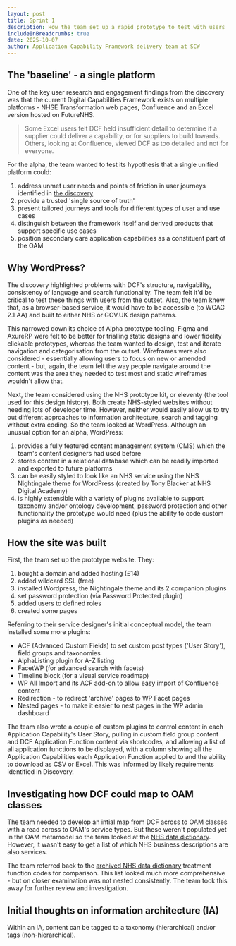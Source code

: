 ```yaml
---
layout: post
title: Sprint 1
description: How the team set up a rapid prototype to test with users
includeInBreadcrumbs: true
date: 2025-10-07
author: Application Capability Framework delivery team at SCW
---
```


## The 'baseline' - a single platform

One of the key user research and engagement findings from the discovery was that the current Digital Capabilities Framework exists on multiple platforms - NHSE Transformation web pages, Confluence and an Excel version hosted on FutureNHS.

> Some Excel users felt DCF held insufficient detail to determine if a supplier could deliver a capability, or for suppliers to build towards. Others, looking at Confluence, viewed DCF as too detailed and not for everyone. 

For the alpha, the team wanted to test its hypothesis that a single unified platform could:

1. address unmet user needs and points of friction in user journeys identified in [the discovery](/discovery/)
2. provide a trusted 'single source of truth'
3. present tailored journeys and tools for different types of user and use cases
4. distinguish between the framework itself and derived products that support specific use cases
5. position secondary care application capabilities as a constituent part of the OAM

## Why WordPress?

The discovery highlighted problems with DCF's structure, navigability, consistency of language and search functionality. The team felt it'd be critical to test these things with users from the outset. Also, the team knew that, as a browser-based service, it would have to be accessible (to WCAG 2.1 AA) and built to either NHS or GOV.UK design patterns. 

This narrowed down its choice of Alpha prototype tooling. Figma and AxureRP were felt to be better for trialling static designs and lower fidelity clickable prototypes, whereas the team wanted to design, test and iterate navigation and categorisation from the outset. Wireframes were also considered - essentially allowing users to focus on new or amended content - but, again, the team felt the way people navigate around the content was the area they needed to test most and static wireframes wouldn't allow that.

Next, the team considered using the NHS prototype kit, or eleventy (the tool used for this design history). Both create NHS-styled websites without needing lots of developer time. However, neither would easily allow us to try out different approaches to information architecture, search and tagging without extra coding. So the team looked at WordPress. Although an unusual option for an alpha, WordPress:

1. provides a fully featured content management system (CMS) which the team's content designers had used before
2. stores content in a relational database which can be readily imported and exported to future platforms
3. can be easily styled to look like an NHS service using the NHS Nightingale theme for WordPress (created by Tony Blacker at NHS Digital Academy)
4. is highly extensible with a variety of plugins available to support taxonomy and/or ontology development, password protection and other functionality the prototype would need (plus the ability to code custom plugins as needed)

## How the site was built

First, the team set up the prototype website. They:

1. bought a domain and added hosting (£14)
2. added wildcard SSL (free)
3. installed Wordpress, the Nightingale theme and its 2 companion plugins
4. set password protection (via Password Protected plugin)
5. added users to defined roles
6. created some pages

Referring to their service designer's initial conceptual model, the team installed some more plugins:

* ACF (Advanced Custom Fields) to set custom post types ('User Story'), field groups and taxonomies
* AlphaListing plugin for A-Z listing
* FacetWP (for advanced search with facets)
* Timeline block (for a visual service roadmap)
* WP All Import and its ACF add-on to allow easy import of Confluence content
* Redirection - to redirect 'archive' pages to WP Facet pages
* Nested pages - to make it easier to nest pages in the WP admin dashboard

The team also wrote a couple of custom plugins to control content in each Application Capability's User Story, pulling in custom field group content and DCF Application Function content via shortcodes, and allowing a list of all application functions to be displayed, with a column showing all the Application Capabilities each Application Function applied to and the ability to download as CSV or Excel. This was informed by likely requirements identified in Discovery.

## Investigating how DCF could map to OAM classes

The team needed to develop an intial map from DCF across to OAM classes with a read across to OAM's service types. But these weren't populated yet in the OAM metamodel so the team looked at the [NHS data dictionary](https://www.datadictionary.nhs.uk/). However, it wasn't easy to get a list of which NHS business descriptions are also services. 

The team referred back to the [archived NHS data dictionary](/treatment-function-codes/) treatment function codes for comparison. This list looked much more comprehensive - but on closer examination was not nested consistently. The team took this away for further review and investigation.

## Initial thoughts on information architecture (IA)

Within an IA, content can be tagged to a taxonomy (hierarchical) and/or tags (non-hierarchical). 
